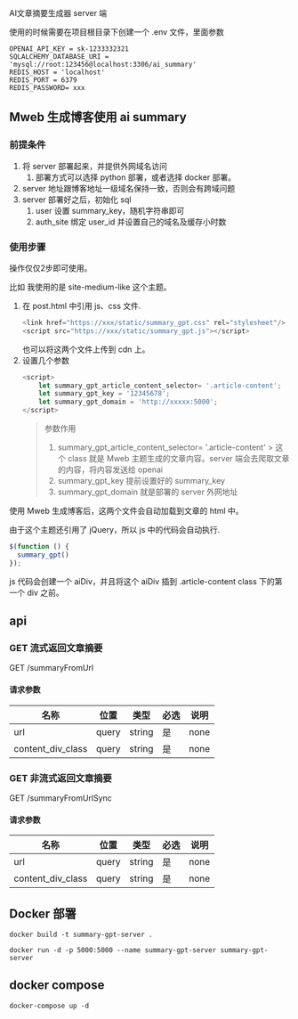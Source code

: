 AI文章摘要生成器 server 端

使用的时候需要在项目根目录下创建一个 .env 文件，里面参数 
```
OPENAI_API_KEY = sk-1233332321
SQLALCHEMY_DATABASE_URI = 'mysql://root:123456@localhost:3306/ai_summary'
REDIS_HOST = 'localhost'
REDIS_PORT = 6379
REDIS_PASSWORD= xxx
```

## Mweb 生成博客使用 ai summary 

### 前提条件
1. 将 server 部署起来，并提供外网域名访问
   1. 部署方式可以选择 python 部署，或者选择 docker 部署。
2. server 地址跟博客地址一级域名保持一致，否则会有跨域问题
3. server 部署好之后，初始化 sql
   1. user 设置 summary_key，随机字符串即可
   2. auth_site 绑定 user_id 并设置自己的域名及缓存小时数



### 使用步骤

操作仅仅2步即可使用。

比如 我使用的是  site-medium-like 这个主题。

1. 在 post.html 中引用 js、css 文件.
    ```javascript
    <link href="https://xxx/static/summary_gpt.css" rel="stylesheet"/>
    <script src="https://xxx/static/summary_gpt.js"></script>
    ```
   也可以将这两个文件上传到 cdn 上。
2. 设置几个参数
    ```javascript
    <script>
        let summary_gpt_article_content_selector= '.article-content';
        let summary_gpt_key = '12345678';
        let summary_gpt_domain = 'http://xxxxx:5000';
    </script>
    ```
   > 参数作用
   >1. summary_gpt_article_content_selector= '.article-content' 
       > 这个 class 就是 Mweb 主题生成的文章内容。server 端会去爬取文章的内容，将内容发送给 openai
   >2. summary_gpt_key  提前设置好的 summary_key
   >3. summary_gpt_domain 就是部署的 server 外网地址

使用 Mweb 生成博客后，这两个文件会自动加载到文章的 html 中。

由于这个主题还引用了 jQuery，所以 js 中的代码会自动执行.
```javascript
$(function () {
  summary_gpt()
});
```

js 代码会创建一个 aiDiv，并且将这个 aiDiv 插到 .article-content class 下的第一个 div 之前。



## api
### GET 流式返回文章摘要

GET /summaryFromUrl

#### 请求参数

|名称|位置|类型|必选|说明|
|---|---|---|---|---|
|url|query|string| 是 |none|
|content_div_class|query|string| 是 |none|



### GET 非流式返回文章摘要

GET /summaryFromUrlSync

#### 请求参数

|名称|位置|类型|必选|说明|
|---|---|---|---|---|
|url|query|string| 是 |none|
|content_div_class|query|string| 是 |none|




## Docker 部署
`docker build -t summary-gpt-server .`

`docker run -d -p 5000:5000 --name summary-gpt-server summary-gpt-server`



## docker compose

`docker-compose up -d`
